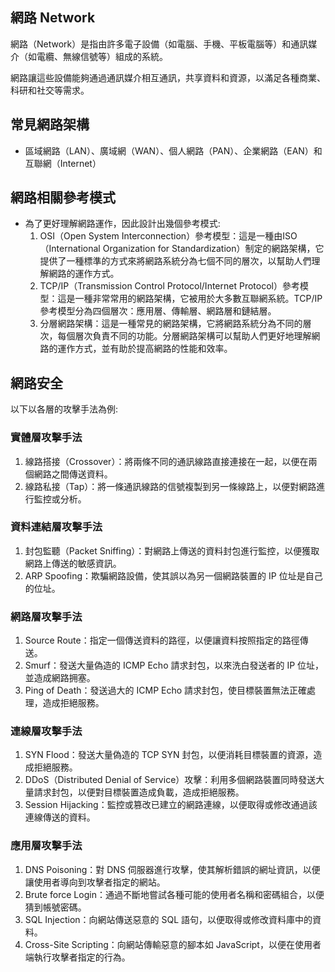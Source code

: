 ## 網路 Network

網路（Network）是指由許多電子設備（如電腦、手機、平板電腦等）和通訊媒介（如電纜、無線信號等）組成的系統。

網路讓這些設備能夠通過通訊媒介相互通訊，共享資料和資源，以滿足各種商業、科研和社交等需求。

## 常見網路架構

- 區域網路（LAN）、廣域網（WAN）、個人網路（PAN）、企業網路（EAN）和互聯網（Internet）

## 網路相關參考模式

- 為了更好理解網路運作，因此設計出幾個參考模式: 
  1. OSI（Open System Interconnection）參考模型：這是一種由ISO（International Organization for Standardization）制定的網路架構，它提供了一種標準的方式來將網路系統分為七個不同的層次，以幫助人們理解網路的運作方式。
  2. TCP/IP（Transmission Control Protocol/Internet Protocol）參考模型：這是一種非常常用的網路架構，它被用於大多數互聯網系統。TCP/IP參考模型分為四個層次：應用層、傳輸層、網路層和鏈結層。
  3. 分層網路架構：這是一種常見的網路架構，它將網路系統分為不同的層次，每個層次負責不同的功能。分層網路架構可以幫助人們更好地理解網路的運作方式，並有助於提高網路的性能和效率。

## 網路安全

以下以各層的攻擊手法為例:

### 實體層攻擊手法

1. 線路搭接（Crossover）：將兩條不同的通訊線路直接連接在一起，以便在兩個網路之間傳送資料。
2. 線路私接（Tap）：將一條通訊線路的信號複製到另一條線路上，以便對網路進行監控或分析。

### 資料連結層攻擊手法

1. 封包監聽（Packet Sniffing）：對網路上傳送的資料封包進行監控，以便獲取網路上傳送的敏感資訊。
2. ARP Spoofing：欺騙網路設備，使其誤以為另一個網路裝置的 IP 位址是自己的位址。

### 網路層攻擊手法

1. Source Route：指定一個傳送資料的路徑，以便讓資料按照指定的路徑傳送。
2. Smurf：發送大量偽造的 ICMP Echo 請求封包，以來洗白發送者的 IP 位址，並造成網路拥塞。
3. Ping of Death：發送過大的 ICMP Echo 請求封包，使目標裝置無法正確處理，造成拒絕服務。

### 連線層攻擊手法

1. SYN Flood：發送大量偽造的 TCP SYN 封包，以便消耗目標裝置的資源，造成拒絕服務。
2. DDoS（Distributed Denial of Service）攻擊：利用多個網路裝置同時發送大量請求封包，以便對目標裝置造成負載，造成拒絕服務。
3. Session Hijacking：監控或篡改已建立的網路連線，以便取得或修改通過該連線傳送的資料。

### 應用層攻擊手法

1. DNS Poisoning：對 DNS 伺服器進行攻擊，使其解析錯誤的網址資訊，以便讓使用者導向到攻擊者指定的網站。
2. Brute force Login：通過不斷地嘗試各種可能的使用者名稱和密碼組合，以便猜到帳號密碼。
3. SQL Injection：向網站傳送惡意的 SQL 語句，以便取得或修改資料庫中的資料。
4. Cross-Site Scripting：向網站傳輸惡意的腳本如 JavaScript，以便在使用者端執行攻擊者指定的行為。
